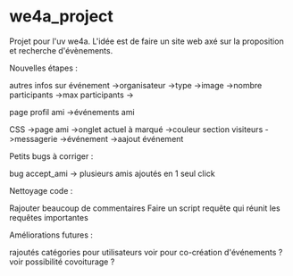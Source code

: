 # we4a_project

Projet pour l'uv we4a. L'idée est de faire un site web axé sur la proposition et recherche d'évènements.



Nouvelles étapes :

autres infos sur événement
    ->organisateur
    ->type
    ->image
    ->nombre participants
    ->max participants
    ->

page profil ami
    ->événements ami


CSS 
    ->page ami
    ->onglet actuel à marqué
    ->couleur section visiteurs
    ->messagerie
    ->événement
    ->aajout événement


Petits bugs à corriger :

bug accept_ami -> plusieurs amis ajoutés en 1 seul click


Nettoyage code :

Rajouter beaucoup de commentaires
Faire un script requête qui réunit les requêtes importantes


Améliorations futures :

rajoutés catégories pour utilisateurs
voir pour co-création d'événements ?
voir possibilité covoiturage ?

